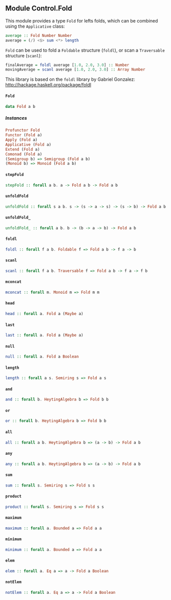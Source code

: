 ## Module Control.Fold

This module provides a type `Fold` for lefts folds, which can be combined
using the `Applicative` class:

```purescript
average :: Fold Number Number
average = (/) <$> sum <*> length
```

`Fold` can be used to fold a `Foldable` structure (`foldl`), or scan a
`Traversable` structure (`scanl`):

```purescript
finalAverage = foldl average [1.0, 2.0, 3.0] :: Number
movingAverage = scanl average [1.0, 2.0, 3.0] :: Array Number
```

This library is based on the `foldl` library by Gabriel Gonzalez:
<http://hackage.haskell.org/package/foldl>

#### `Fold`

``` purescript
data Fold a b
```

##### Instances
``` purescript
Profunctor Fold
Functor (Fold a)
Apply (Fold a)
Applicative (Fold a)
Extend (Fold a)
Comonad (Fold a)
(Semigroup b) => Semigroup (Fold a b)
(Monoid b) => Monoid (Fold a b)
```

#### `stepFold`

``` purescript
stepFold :: forall a b. a -> Fold a b -> Fold a b
```

#### `unfoldFold`

``` purescript
unfoldFold :: forall s a b. s -> (s -> a -> s) -> (s -> b) -> Fold a b
```

#### `unfoldFold_`

``` purescript
unfoldFold_ :: forall a b. b -> (b -> a -> b) -> Fold a b
```

#### `foldl`

``` purescript
foldl :: forall f a b. Foldable f => Fold a b -> f a -> b
```

#### `scanl`

``` purescript
scanl :: forall f a b. Traversable f => Fold a b -> f a -> f b
```

#### `mconcat`

``` purescript
mconcat :: forall m. Monoid m => Fold m m
```

#### `head`

``` purescript
head :: forall a. Fold a (Maybe a)
```

#### `last`

``` purescript
last :: forall a. Fold a (Maybe a)
```

#### `null`

``` purescript
null :: forall a. Fold a Boolean
```

#### `length`

``` purescript
length :: forall a s. Semiring s => Fold a s
```

#### `and`

``` purescript
and :: forall b. HeytingAlgebra b => Fold b b
```

#### `or`

``` purescript
or :: forall b. HeytingAlgebra b => Fold b b
```

#### `all`

``` purescript
all :: forall a b. HeytingAlgebra b => (a -> b) -> Fold a b
```

#### `any`

``` purescript
any :: forall a b. HeytingAlgebra b => (a -> b) -> Fold a b
```

#### `sum`

``` purescript
sum :: forall s. Semiring s => Fold s s
```

#### `product`

``` purescript
product :: forall s. Semiring s => Fold s s
```

#### `maximum`

``` purescript
maximum :: forall a. Bounded a => Fold a a
```

#### `minimum`

``` purescript
minimum :: forall a. Bounded a => Fold a a
```

#### `elem`

``` purescript
elem :: forall a. Eq a => a -> Fold a Boolean
```

#### `notElem`

``` purescript
notElem :: forall a. Eq a => a -> Fold a Boolean
```


